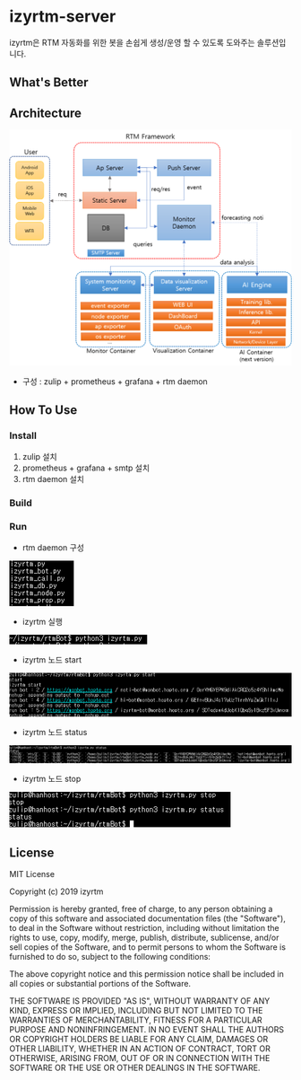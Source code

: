 # izyrtm-server

izyrtm은 RTM 자동화를 위한 봇을 손쉽게 생성/운영 할 수 있도록 도와주는 솔루션입니다. 

## What's Better

## Architecture
![arch.png](./img/arch.png)

- 구성 : zulip + prometheus + grafana + rtm daemon

## How To Use
### Install

1) zulip 설치
2) prometheus + grafana + smtp 설치
3) rtm daemon 설치

### Build

### Run
- rtm daemon 구성

![file.png](./img/file.png)

- izyrtm 실행

![izyrtm.png](./img/izyrtm.png)

- izyrtm 노드 start

![start.png](./img/start.png)

- izyrtm 노드 status

![status2.png](./img/status2.png)

- izyrtm 노드 stop

![stop.png](./img/stop.png)


## License
MIT License

Copyright (c) 2019 izyrtm

Permission is hereby granted, free of charge, to any person obtaining a copy
of this software and associated documentation files (the "Software"), to deal
in the Software without restriction, including without limitation the rights
to use, copy, modify, merge, publish, distribute, sublicense, and/or sell
copies of the Software, and to permit persons to whom the Software is
furnished to do so, subject to the following conditions:

The above copyright notice and this permission notice shall be included in all
copies or substantial portions of the Software.

THE SOFTWARE IS PROVIDED "AS IS", WITHOUT WARRANTY OF ANY KIND, EXPRESS OR
IMPLIED, INCLUDING BUT NOT LIMITED TO THE WARRANTIES OF MERCHANTABILITY,
FITNESS FOR A PARTICULAR PURPOSE AND NONINFRINGEMENT. IN NO EVENT SHALL THE
AUTHORS OR COPYRIGHT HOLDERS BE LIABLE FOR ANY CLAIM, DAMAGES OR OTHER
LIABILITY, WHETHER IN AN ACTION OF CONTRACT, TORT OR OTHERWISE, ARISING FROM,
OUT OF OR IN CONNECTION WITH THE SOFTWARE OR THE USE OR OTHER DEALINGS IN THE
SOFTWARE.

